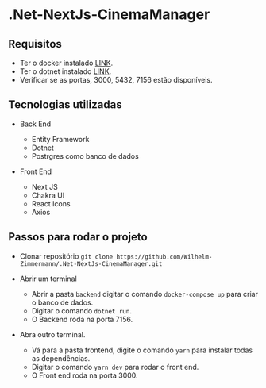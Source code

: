 # .Net-NextJs-CinemaManager

## Requisitos
* Ter o docker instalado [LINK](https://www.docker.com/get-started).
* Ter o dotnet instalado [LINK](https://dotnet.microsoft.com/en-us/download).
* Verificar se as portas, 3000, 5432, 7156 estão disponíveis.

## Tecnologias utilizadas
* Back End
  * Entity Framework
  * Dotnet
  * Postrgres como banco de dados
  
* Front End
  * Next JS
  * Chakra UI
  * React Icons
  * Axios

## Passos para rodar o projeto
* Clonar repositório `git clone https://github.com/Wilhelm-Zimmermann/.Net-NextJs-CinemaManager.git`
* Abrir um terminal
  * Abrir a pasta `backend` digitar o comando `docker-compose up` para criar o banco de dados.
  * Digitar o comando `dotnet run`.
  * O Backend roda na porta 7156.
  
* Abra outro terminal.
  * Vá para a pasta frontend, digite o comando `yarn` para instalar todas as dependências.
  * Digitar o comando `yarn dev` para rodar o front end.
  * O Front end roda na porta 3000.
